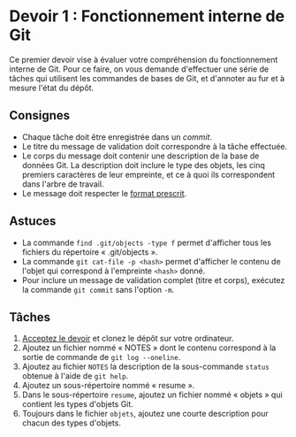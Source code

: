 # Devoir 1 : Fonctionnement interne de Git

Ce premier devoir vise à évaluer votre compréhension du
fonctionnement interne de Git. Pour ce faire, on vous demande
d'effectuer une série de tâches qui utilisent les commandes de bases
de Git, et d'annoter au fur et à mesure l'état du dépôt.

## Consignes

-   Chaque tâche doit être enregistrée dans un *commit*.
-   Le titre du message de validation doit correspondre à la tâche
    effectuée.
-   Le corps du message doit contenir une description de la base de
    données Git. La description doit inclure le type des objets, les
    cinq premiers caractères de leur empreinte, et ce à quoi ils
    correspondent dans l'arbre de travail.
-   Le message doit respecter le [format prescrit][].

[format prescrit]:
https://tbaggery.com/2008/04/19/a-note-about-git-commit-messages.html

## Astuces

-   La commande `find .git/objects -type f` permet d'afficher tous les
    fichiers du répertoire « .git/objects ».
-   La commande `git cat-file -p <hash>` permet d'afficher le contenu
    de l'objet qui correspond à l'empreinte `<hash>` donné.
-   Pour inclure un message de validation complet (titre et corps),
    exécutez la commande `git commit` sans l'option `-m`.

## Tâches

1.  [Acceptez le devoir][Classroom] et clonez le dépôt sur votre
    ordinateur.
2.  Ajoutez un fichier nommé « NOTES » dont le contenu correspond
    à la sortie de commande de `git log --oneline`.
3.  Ajoutez au fichier `NOTES` la description de la sous-commande
    `status` obtenue à l'aide de `git help`.
4.  Ajoutez un sous-répertoire nommé « resume ».
5.  Dans le sous-répertoire `resume`, ajoutez un fichier nommé
    « objets » qui contient les types d'objets Git.
6.  Toujours dans le fichier `objets`, ajoutez une courte description
    pour chacun des types d'objets.

[Classroom]: https://classroom.github.com/a/Ik3jxkOq
